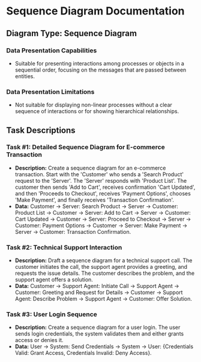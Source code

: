 
# Sequence Diagram Documentation

## Diagram Type: Sequence Diagram

### Data Presentation Capabilities
- Suitable for presenting interactions among processes or objects in a sequential order, focusing on the messages that are passed between entities.

### Data Presentation Limitations
- Not suitable for displaying non-linear processes without a clear sequence of interactions or for showing hierarchical relationships.

## Task Descriptions

### Task #1: Detailed Sequence Diagram for E-commerce Transaction
- **Description:** Create a sequence diagram for an e-commerce transaction. Start with the 'Customer' who sends a 'Search Product' request to the 'Server'. The 'Server' responds with 'Product List'. The customer then sends 'Add to Cart', receives confirmation 'Cart Updated', and then 'Proceeds to Checkout', receives 'Payment Options', chooses 'Make Payment', and finally receives 'Transaction Confirmation'.
- **Data:** Customer -> Server: Search Product -> Server -> Customer: Product List -> Customer -> Server: Add to Cart -> Server -> Customer: Cart Updated -> Customer -> Server: Proceed to Checkout -> Server -> Customer: Payment Options -> Customer -> Server: Make Payment -> Server -> Customer: Transaction Confirmation.

### Task #2: Technical Support Interaction
- **Description:** Draft a sequence diagram for a technical support call. The customer initiates the call, the support agent provides a greeting, and requests the issue details. The customer describes the problem, and the support agent offers a solution.
- **Data:** Customer -> Support Agent: Initiate Call -> Support Agent -> Customer: Greeting and Request for Details -> Customer -> Support Agent: Describe Problem -> Support Agent -> Customer: Offer Solution.

### Task #3: User Login Sequence
- **Description:** Create a sequence diagram for a user login. The user sends login credentials, the system validates them and either grants access or denies it.
- **Data:** User -> System: Send Credentials -> System -> User: {Credentials Valid: Grant Access, Credentials Invalid: Deny Access}.

